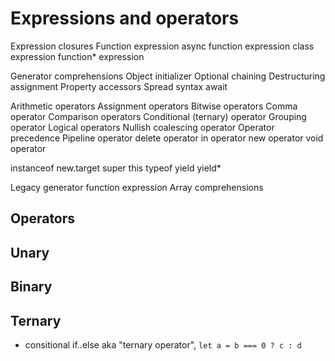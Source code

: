 # Expressions and operators

Expression closures
Function expression
async function expression
class expression
function* expression

Generator comprehensions
Object initializer
Optional chaining
Destructuring assignment
Property accessors
Spread syntax
await

Arithmetic operators
Assignment operators
Bitwise operators
Comma operator
Comparison operators
Conditional (ternary) operator
Grouping operator
Logical operators
Nullish coalescing operator
Operator precedence
Pipeline operator
delete operator
in operator
new operator
void operator

instanceof
new.target
super
this
typeof
yield
yield*

Legacy generator function expression
Array comprehensions


## Operators

## Unary

## Binary

## Ternary

- consitional if..else aka "ternary operator", `let a = b === 0 ? c : d`
